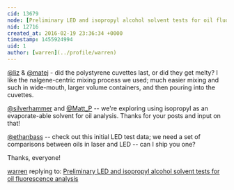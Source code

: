 ```yaml
---
cid: 13679
node: [Preliminary LED and isopropyl alcohol solvent tests for oil fluorescence analysis](../notes/warren/02-19-2016/preliminary-led-and-isopropyl-alcohol-solvent-tests-for-oil-fluorescence-analysis)
nid: 12716
created_at: 2016-02-19 23:36:34 +0000
timestamp: 1455924994
uid: 1
author: [warren](../profile/warren)
---
```


[@liz](/profile/liz) & [@matej](/profile/matej) - did the polystyrene cuvettes last, or did they get melty? I like the nalgene-centric mixing process we used; much easier mixing and such in wide-mouth, larger volume containers, and then pouring into the cuvettes. 

[@silverhammer](/profile/silverhammer) and [@Matt_P](/profile/Matt_P) -- we're exploring using isopropyl as an evaporate-able solvent for oil analysis. Thanks for your posts and input on that!

[@ethanbass](/profile/ethanbass) -- check out this initial LED test data; we need a set of comparisons between oils in laser and LED -- can I ship you one? 

Thanks, everyone!

[warren](../profile/warren) replying to: [Preliminary LED and isopropyl alcohol solvent tests for oil fluorescence analysis](../notes/warren/02-19-2016/preliminary-led-and-isopropyl-alcohol-solvent-tests-for-oil-fluorescence-analysis)

